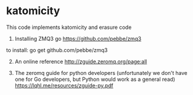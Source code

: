 # katomicity
This code implements katomicity and erasure code 


1. Installing ZMQ3 go https://github.com/pebbe/zmq3

to install: go get github.com/pebbe/zmq3

2. An online reference
http://zguide.zeromq.org/page:all

3. The zeromq guide for python developers (unfortunately we don't have one for Go developers, but Python would work as a general read)
https://lqhl.me/resources/zguide-py.pdf
